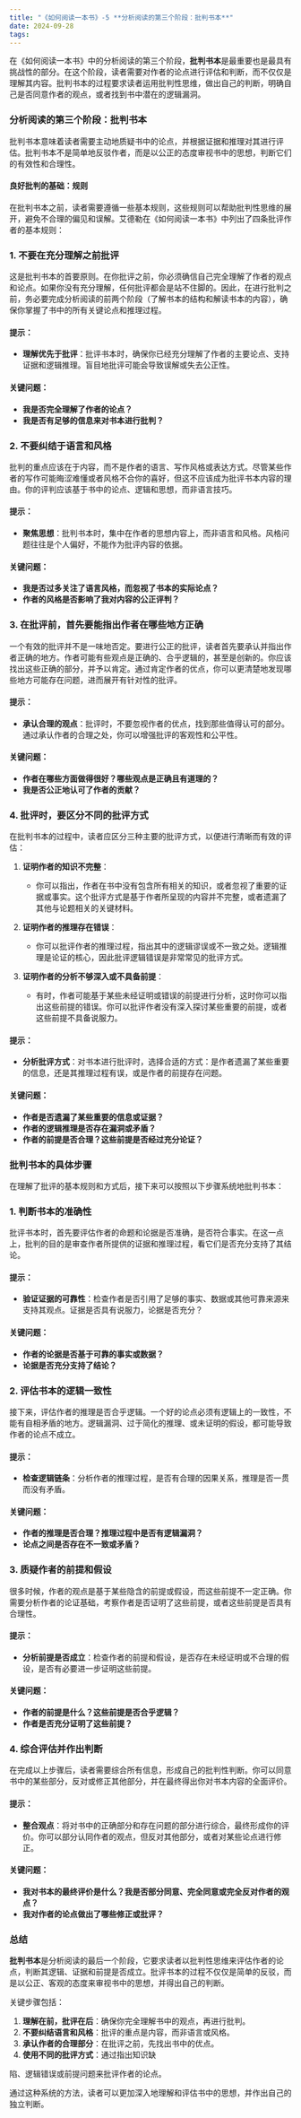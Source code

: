 ```yaml
---
title: "《如何阅读一本书》-5 **分析阅读的第三个阶段：批判书本**"
date: 2024-09-28
tags: 
---
```

在《如何阅读一本书》中的分析阅读的第三个阶段，**批判书本**是最重要也是最具有挑战性的部分。在这个阶段，读者需要对作者的论点进行评估和判断，而不仅仅是理解其内容。批判书本的过程要求读者运用批判性思维，做出自己的判断，明确自己是否同意作者的观点，或者找到书中潜在的逻辑漏洞。

### 分析阅读的第三个阶段：批判书本

批判书本意味着读者需要主动地质疑书中的论点，并根据证据和推理对其进行评估。批判书本不是简单地反驳作者，而是以公正的态度审视书中的思想，判断它们的有效性和合理性。

#### 良好批判的基础：规则

在批判书本之前，读者需要遵循一些基本规则，这些规则可以帮助批判性思维的展开，避免不合理的偏见和误解。艾德勒在《如何阅读一本书》中列出了四条批评作者的基本规则：

### 1. **不要在充分理解之前批评**

这是批判书本的首要原则。在你批评之前，你必须确信自己完全理解了作者的观点和论点。如果你没有充分理解，任何批评都会是站不住脚的。因此，在进行批判之前，务必要完成分析阅读的前两个阶段（了解书本的结构和解读书本的内容），确保你掌握了书中的所有关键论点和推理过程。

#### 提示：
- **理解优先于批评**：批评书本时，确保你已经充分理解了作者的主要论点、支持证据和逻辑推理。盲目地批评可能会导致误解或失去公正性。
  
#### 关键问题：
- **我是否完全理解了作者的论点？**
- **我是否有足够的信息来对书本进行批判？**

### 2. **不要纠结于语言和风格**

批判的重点应该在于内容，而不是作者的语言、写作风格或表达方式。尽管某些作者的写作可能晦涩难懂或者风格不合你的喜好，但这不应该成为批评书本内容的理由。你的评判应该基于书中的论点、逻辑和思想，而非语言技巧。

#### 提示：
- **聚焦思想**：批判书本时，集中在作者的思想内容上，而非语言和风格。风格问题往往是个人偏好，不能作为批评内容的依据。
  
#### 关键问题：
- **我是否过多关注了语言风格，而忽视了书本的实际论点？**
- **作者的风格是否影响了我对内容的公正评判？**

### 3. **在批评前，首先要能指出作者在哪些地方正确**

一个有效的批评并不是一味地否定。要进行公正的批评，读者首先要承认并指出作者正确的地方。作者可能有些观点是正确的、合乎逻辑的，甚至是创新的。你应该找出这些正确的部分，并予以肯定。通过肯定作者的优点，你可以更清楚地发现哪些地方可能存在问题，进而展开有针对性的批评。

#### 提示：
- **承认合理的观点**：批评时，不要忽视作者的优点，找到那些值得认可的部分。通过承认作者的合理之处，你可以增强批评的客观性和公平性。
  
#### 关键问题：
- **作者在哪些方面做得很好？哪些观点是正确且有道理的？**
- **我是否公正地认可了作者的贡献？**

### 4. **批评时，要区分不同的批评方式**

在批判书本的过程中，读者应区分三种主要的批评方式，以便进行清晰而有效的评估：

1. **证明作者的知识不完整**：
   - 你可以指出，作者在书中没有包含所有相关的知识，或者忽视了重要的证据或事实。这个批评方式是基于作者所呈现的内容并不完整，或者遗漏了其他与论题相关的关键材料。

2. **证明作者的推理存在错误**：
   - 你可以批评作者的推理过程，指出其中的逻辑谬误或不一致之处。逻辑推理是论证的核心，因此批评逻辑错误是非常常见的批评方式。

3. **证明作者的分析不够深入或不具备前提**：
   - 有时，作者可能基于某些未经证明或错误的前提进行分析，这时你可以指出这些前提的错误。你可以批评作者没有深入探讨某些重要的前提，或者这些前提不具备说服力。

#### 提示：
- **分析批评方式**：对书本进行批评时，选择合适的方式：是作者遗漏了某些重要的信息，还是其推理过程有误，或是作者的前提存在问题。
  
#### 关键问题：
- **作者是否遗漏了某些重要的信息或证据？**
- **作者的逻辑推理是否存在漏洞或矛盾？**
- **作者的前提是否合理？这些前提是否经过充分论证？**

### 批判书本的具体步骤

在理解了批评的基本规则和方式后，接下来可以按照以下步骤系统地批判书本：

### 1. **判断书本的准确性**

批评书本时，首先要评估作者的命题和论据是否准确，是否符合事实。在这一点上，批判的目的是审查作者所提供的证据和推理过程，看它们是否充分支持了其结论。

#### 提示：
- **验证证据的可靠性**：检查作者是否引用了足够的事实、数据或其他可靠来源来支持其观点。证据是否具有说服力，论据是否充分？
  
#### 关键问题：
- **作者的论据是否基于可靠的事实或数据？**
- **论据是否充分支持了结论？**

### 2. **评估书本的逻辑一致性**

接下来，评估作者的推理是否合乎逻辑。一个好的论点必须有逻辑上的一致性，不能有自相矛盾的地方。逻辑漏洞、过于简化的推理、或未证明的假设，都可能导致作者的论点不成立。

#### 提示：
- **检查逻辑链条**：分析作者的推理过程，是否有合理的因果关系，推理是否一贯而没有矛盾。
  
#### 关键问题：
- **作者的推理是否合理？推理过程中是否有逻辑漏洞？**
- **论点之间是否存在不一致或矛盾？**

### 3. **质疑作者的前提和假设**

很多时候，作者的观点是基于某些隐含的前提或假设，而这些前提不一定正确。你需要分析作者的论证基础，考察作者是否证明了这些前提，或者这些前提是否具有合理性。

#### 提示：
- **分析前提是否成立**：检查作者的前提和假设，是否存在未经证明或不合理的假设，是否有必要进一步证明这些前提。
  
#### 关键问题：
- **作者的前提是什么？这些前提是否合乎逻辑？**
- **作者是否充分证明了这些前提？**

### 4. **综合评估并作出判断**

在完成以上步骤后，读者需要综合所有信息，形成自己的批判性判断。你可以同意书中的某些部分，反对或修正其他部分，并在最终得出你对书本内容的全面评价。

#### 提示：
- **整合观点**：将对书中的正确部分和存在问题的部分进行综合，最终形成你的评价。你可以部分认同作者的观点，但反对其他部分，或者对某些论点进行修正。
  
#### 关键问题：
- **我对书本的最终评价是什么？我是否部分同意、完全同意或完全反对作者的观点？**
- **我对作者的论点做出了哪些修正或批评？**

### 总结

**批判书本**是分析阅读的最后一个阶段，它要求读者以批判性思维来评估作者的论点，判断其逻辑、证据和前提是否成立。批评书本的过程不仅仅是简单的反驳，而是以公正、客观的态度来审视书中的思想，并得出自己的判断。

关键步骤包括：
1. **理解在前，批评在后**：确保你完全理解书中的观点，再进行批判。
2. **不要纠结语言和风格**：批评的重点是内容，而非语言或风格。
3. **承认作者的合理部分**：在批评之前，先找出书中的优点。
4. **使用不同的批评方式**：通过指出知识缺

陷、逻辑错误或前提问题来批评作者的论点。

通过这种系统的方法，读者可以更加深入地理解和评估书中的思想，并作出自己的独立判断。